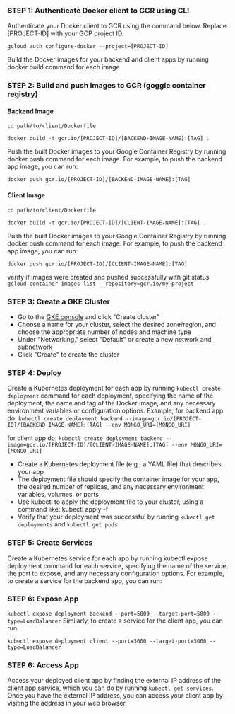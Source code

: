 ### STEP 1: Authenticate Docker client to GCR using CLI

Authenticate your Docker client to GCR using the command below. Replace [PROJECT-ID] with your GCP project ID.

`gcloud auth configure-docker --project=[PROJECT-ID]`

Build the Docker images for your backend and client apps by running docker build command for each image

### STEP 2: Build and push Images to GCR (goggle container registry)

#### Backend Image

`cd path/to/client/Dockerfile`

`docker build -t gcr.io/[PROJECT-ID]/[BACKEND-IMAGE-NAME]:[TAG] .`

Push the built Docker images to your Google Container Registry by running docker push command for each image. For example, to push the backend app image, you can run:

`docker push gcr.io/[PROJECT-ID]/[BACKEND-IMAGE-NAME]:[TAG]`

#### Client Image

`cd path/to/client/Dockerfile`

`docker build -t gcr.io/[PROJECT-ID]/[CLIENT-IMAGE-NAME]:[TAG] .`

Push the built Docker images to your Google Container Registry by running docker push command for each image. For example, to push the backend app image, you can run:

`docker push gcr.io/[PROJECT-ID]/[CLIENT-IMAGE-NAME]:[TAG]`

verify if images were created and pushed successfully with
git status
`gcloud container images list --repository=gcr.io/my-project`

### STEP 3: Create a GKE Cluster

- Go to the [GKE console](https://console.cloud.google.com/) and click "Create cluster"
- Choose a name for your cluster, select the desired zone/region, and choose the appropriate number of nodes and machine type
- Under "Networking," select "Default" or create a new network and subnetwork
- Click "Create" to create the cluster

### STEP 4: Deploy

Create a Kubernetes deployment for each app by running
`kubectl create deployment` command for each deployment, specifying the name of the deployment, the name and tag of the Docker image, and any necessary environment variables or configuration options.
Example, for backend app do: `kubectl create deployment backend --image=gcr.io/[PROJECT-ID]/[BACKEND-IMAGE-NAME]:[TAG] --env MONGO_URI=[MONGO_URI]`

for client app do: `kubectl create deployment backend --image=gcr.io/[PROJECT-ID]/[CLIENT-IMAGE-NAME]:[TAG] --env MONGO_URI=[MONGO_URI]`

- Create a Kubernetes deployment file (e.g., a YAML file) that describes your app
- The deployment file should specify the container image for your app, the desired number of replicas, and any necessary environment variables, volumes, or ports
- Use kubectl to apply the deployment file to your cluster, using a command like: kubectl apply -f <filename>
- Verify that your deployment was successful by running `kubectl get deployments` and `kubectl get pods`

### STEP 5: Create Services

Create a Kubernetes service for each app by running kubectl expose deployment command for each service, specifying the name of the service, the port to expose, and any necessary configuration options. For example, to create a service for the backend app, you can run:

### STEP 6: Expose App

`kubectl expose deployment backend --port=5000 --target-port=5000 --type=LoadBalancer`
Similarly, to create a service for the client app, you can run:

`kubectl expose deployment client --port=3000 --target-port=3000 --type=LoadBalancer`

### STEP 6: Access App

Access your deployed client app by finding the external IP address of the client app service, which you can do by running `kubectl get services`. Once you have the external IP address, you can access your client app by visiting the address in your web browser.
